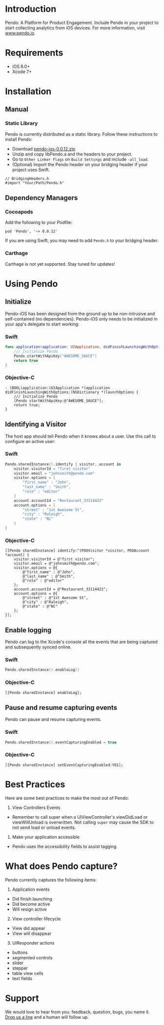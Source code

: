 
# Introduction

Pendo: A Platform for Product Engagement. Include Pendo in your project to start collecting analytics from iOS devices. For more information, visit www.pendo.io.

# Requirements

- iOS 8.0+
- Xcode 7+

# Installation

## Manual

### Static Library

Pendo is currently distributed as a static library. Follow these instructions to install Pendo:

  - Download [pendo-ios-0.0.12.zip](https://github.com/pendo-io/pendo-ios/releases/tag/0.0.12)
  - Unzip and copy libPendo.a and the headers to your project.
  - Go to `Other Linker Flags` on `Build Settings` and include `-all_load`.
  - (Optional) Import the Pendo header on your bridging header if your project uses Swift.

```
// BridgingHeaders.h
#import "Your/Path/Pendo.h"
```

## Dependency Managers

### Cocoapods

Add the following to your Podfile:

`pod 'Pendo', '~> 0.0.12'`

If you are using Swift, you may need to add `Pendo.h` to your bridging header.

### Carthage

Carthage is not yet supported. Stay tuned for updates!

# Using Pendo

## Initialize

Pendo-iOS has been designed from the ground up to be non-intrusive and self-contained (no dependencies). Pendo-iOS only needs to be initialized in your app's delegate to start working:

### Swift

```swift	
func application(application: UIApplication, didFinishLaunchingWithOptions launchOptions: [NSObject: AnyObject]?) -> Bool {
    /// Initialize Pendo
    Pendo.startWithApiKey("AWESOME_SAUCE")
    return true
}
```
    
### Objective-C

```objc
- (BOOL)application:(UIApplication *)application didFinishLaunchingWithOptions:(NSDictionary *)launchOptions {
    /// Initialize Pendo
    [Pendo startWithApiKey:@"AWESOME_SAUCE"];
    return true;
}
```

## Identifying a Visitor

The host app should tell Pendo when it knows about a user. Use this call to configure an active user:

### Swift
```swift
Pendo.sharedInstance().identify { visitor, account in
    visitor.visitorId = "first visitor"
    visitor.email = "johnsmith@pendo.com"
    visitor.options = [
        "first_name" : "John",
        "last_name" : "Smith",
        "role" : "editor"
    ]
    account.accountId = "Restaurant_33114422"
    account.options = [
        "street" : "1st Awesome St",
        "city" : "Raleigh",
        "state" : "NC"
    ]
}
``` 

### Objective-C
```objc
[[Pendo sharedInstance] identify:^(PDOVisitor *visitor, PDOAccount *account) {
    visitor.visitorId = @"first visitor";
    visitor.email = @"johnsmith@pendo.com";
    visitor.options = @{
        @"first_name" : @"John",
        @"last_name" : @"Smith",
        @"role" : @"editor"
    };
    account.accountId = @"Restaurant_33114422";
    account.options = @{
        @"street" : @"1st Awesome St",
        @"city" : @"Raleigh",
        @"state" : @"NC"
    };
}];
```

## Enable logging

Pendo can log to the Xcode's console all the events that are being captured and subsequently synced online.

### Swift
```swift
Pendo.sharedInstance().enableLog()
``` 

### Objective-C
```objc
[[Pendo sharedInstance] enableLog];
```

## Pause and resume capturing events

Pendo can pause and resume capturing events.

### Swift
```swift
Pendo.sharedInstance().eventCapturingEnabled = true
``` 

### Objective-C
```objc
[[Pendo sharedInstance] setEventCapturingEnabled:YES];
```

# Best Practices

Here are some best practices to make the most out of Pendo:

1. View Controllers Events
  - Remember to call super when a UIViewController's viewDidLoad or viewWillUnload is overwritten. Not calling `super` may cause the SDK to not send load or unload events.
1. Make your application accessible
  - Pendo uses the accessibility fields to assist tagging.

# What does Pendo capture?

Pendo currently captures the following items:

1. Application events
  - Did finish launching
  - Did become active
  - Will resign active
2. View controller lifecycle
  - View did appear
  - View will disappear
3. UIResponder actions 
  - buttons
  - segmented controls
  - slider
  - stepper
  - table view cells
  - text fields

# Support

We would love to hear from you: feedback, question, bugs, you name it. [Drop us a line](https://pendo.desk.com/customer/portal/emails/new) and a human will follow up. 

